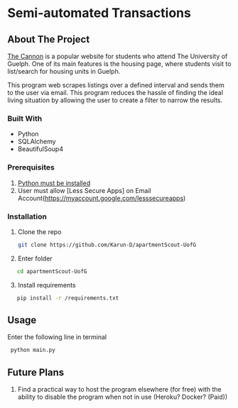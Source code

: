<!-- PROJECT Title -->
# Semi-automated Transactions

<!-- ABOUT THE PROJECT -->
## About The Project

[The Cannon](https://www.thecannon.ca/) is a popular website for students who attend The University of Guelph. One of its main features is the housing page, where students visit to list/search for housing units in Guelph. 

This program web scrapes listings over a defined interval and sends them to the user via email. This program reduces the hassle of finding the ideal living situation by allowing the user to create a filter to narrow the results.

### Built With

* Python
* SQLAlchemy
* BeautifulSoup4

### Prerequisites

1. [Python must be installed](https://www.python.org/downloads/)
2. User must allow [Less Secure Apps] on Email Account(https://myaccount.google.com/lesssecureapps)

### Installation

1. Clone the repo
   ```sh
   git clone https://github.com/Karun-D/apartmentScout-UofG
   ```
2. Enter folder
```sh
   cd apartmentScout-UofG
   ```
3. Install requirements
```sh
   pip install -r /requirements.txt
   ```

<!-- USAGE EXAMPLES -->
## Usage

Enter the following line in terminal
  ```sh
   python main.py
   ```

<!-- ROADMAP -->
## Future Plans

1. Find a practical way to host the program elsewhere (for free) with the ability to disable the program when not in use (Heroku? Docker? (Paid))
